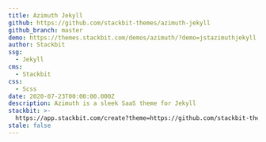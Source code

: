 ```yaml
---
title: Azimuth Jekyll
github: https://github.com/stackbit-themes/azimuth-jekyll
github_branch: master
demo: https://themes.stackbit.com/demos/azimuth/?demo=jstazimuthjekyll
author: Stackbit
ssg:
  - Jekyll
cms:
  - Stackbit
css:
  - Scss
date: 2020-07-23T00:00:00.000Z
description: Azimuth is a sleek SaaS theme for Jekyll
stackbit: >-
  https://app.stackbit.com/create?theme=https://github.com/stackbit-themes/azimuth-jekyll&utm_source=jamstackthemes&utm_medium=referral&utm_campaign=custom_themes&utm_content=card
stale: false
---
```

